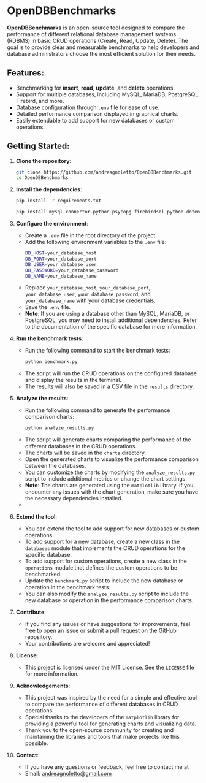 # OpenDBBenchmarks

**OpenDBBenchmarks** is an open-source tool designed to compare the performance of different relational database management systems (RDBMS) in basic CRUD operations (Create, Read, Update, Delete). The goal is to provide clear and measurable benchmarks to help developers and database administrators choose the most efficient solution for their needs.

## Features:
- Benchmarking for **insert**, **read**, **update**, and **delete** operations.
- Support for multiple databases, including MySQL, MariaDB, PostgreSQL, Firebird, and more.
- Database configuration through `.env` file for ease of use.
- Detailed performance comparison displayed in graphical charts.
- Easily extendable to add support for new databases or custom operations.

## Getting Started:
1. **Clone the repository**:
   ```bash
   git clone https://github.com/andreagnoletto/OpenDBBenchmarks.git
   cd OpenDBBenchmarks
    ```
2. **Install the dependencies**:
   ```bash
   pip install -r requirements.txt
   ```
   ```bash
   pip install mysql-connector-python psycopg firebirdsql python-dotenv matplotlib
   ```
3. **Configure the environment**:
    - Create a `.env` file in the root directory of the project.
    - Add the following environment variables to the `.env` file:
        ```bash
        DB_HOST=your_database_host
        DB_PORT=your_database_port
        DB_USER=your_database_user
        DB_PASSWORD=your_database_password
        DB_NAME=your_database_name
        ```
    - Replace `your_database_host`, `your_database_port`, `your_database_user`, `your_database_password`, and `your_database_name` with your database credentials.
    - Save the `.env` file.
    - **Note**: If you are using a database other than MySQL, MariaDB, or PostgreSQL, you may need to install additional dependencies. Refer to the documentation of the specific database for more information.
   
4. **Run the benchmark tests**:
    - Run the following command to start the benchmark tests:
        ```bash
        python benchmark.py
        ```
    - The script will run the CRUD operations on the configured database and display the results in the terminal.
    - The results will also be saved in a CSV file in the `results` directory.
5. **Analyze the results**:
    - Run the following command to generate the performance comparison charts:
        ```bash
        python analyze_results.py
        ```
    - The script will generate charts comparing the performance of the different databases in the CRUD operations.
    - The charts will be saved in the `charts` directory.
    - Open the generated charts to visualize the performance comparison between the databases.
    - You can customize the charts by modifying the `analyze_results.py` script to include additional metrics or change the chart settings.
    - **Note**: The charts are generated using the `matplotlib` library. If you encounter any issues with the chart generation, make sure you have the necessary dependencies installed.
    - 
6. **Extend the tool**:
    - You can extend the tool to add support for new databases or custom operations.
    - To add support for a new database, create a new class in the `databases` module that implements the CRUD operations for the specific database.
    - To add support for custom operations, create a new class in the `operations` module that defines the custom operations to be benchmarked.
    - Update the `benchmark.py` script to include the new database or operation in the benchmark tests.
    - You can also modify the `analyze_results.py` script to include the new database or operation in the performance comparison charts.
7. **Contribute**:
    - If you find any issues or have suggestions for improvements, feel free to open an issue or submit a pull request on the GitHub repository.
    - Your contributions are welcome and appreciated!
8. **License**:
    - This project is licensed under the MIT License. See the `LICENSE` file for more information.
9. **Acknowledgements**:
    - This project was inspired by the need for a simple and effective tool to compare the performance of different databases in CRUD operations.
    - Special thanks to the developers of the `matplotlib` library for providing a powerful tool for generating charts and visualizing data.
    - Thank you to the open-source community for creating and maintaining the libraries and tools that make projects like this possible.
10. **Contact**:
    - If you have any questions or feedback, feel free to contact me at
    - Email: andreagnoletto@gmail.com
    
